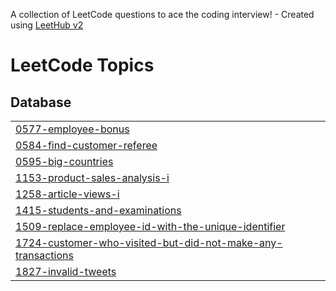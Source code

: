 A collection of LeetCode questions to ace the coding interview! - Created using [LeetHub v2](https://github.com/arunbhardwaj/LeetHub-2.0)
<!---LeetCode Topics Start-->
# LeetCode Topics
## Database
|  |
| ------- |
| [0577-employee-bonus](https://github.com/Shakibbhai/MySql_practice-leetcode-50-problems/tree/master/0577-employee-bonus) |
| [0584-find-customer-referee](https://github.com/Shakibbhai/MySql_practice-leetcode-50-problems/tree/master/0584-find-customer-referee) |
| [0595-big-countries](https://github.com/Shakibbhai/MySql_practice-leetcode-50-problems/tree/master/0595-big-countries) |
| [1153-product-sales-analysis-i](https://github.com/Shakibbhai/MySql_practice-leetcode-50-problems/tree/master/1153-product-sales-analysis-i) |
| [1258-article-views-i](https://github.com/Shakibbhai/MySql_practice-leetcode-50-problems/tree/master/1258-article-views-i) |
| [1415-students-and-examinations](https://github.com/Shakibbhai/MySql_practice-leetcode-50-problems/tree/master/1415-students-and-examinations) |
| [1509-replace-employee-id-with-the-unique-identifier](https://github.com/Shakibbhai/MySql_practice-leetcode-50-problems/tree/master/1509-replace-employee-id-with-the-unique-identifier) |
| [1724-customer-who-visited-but-did-not-make-any-transactions](https://github.com/Shakibbhai/MySql_practice-leetcode-50-problems/tree/master/1724-customer-who-visited-but-did-not-make-any-transactions) |
| [1827-invalid-tweets](https://github.com/Shakibbhai/MySql_practice-leetcode-50-problems/tree/master/1827-invalid-tweets) |
<!---LeetCode Topics End-->